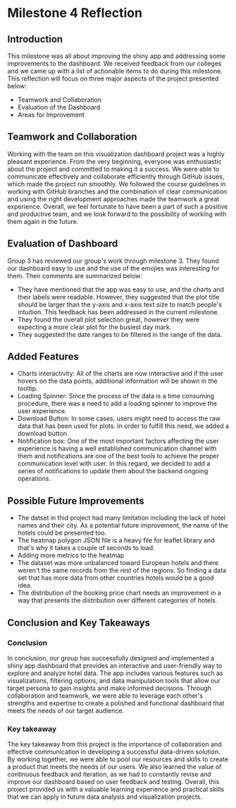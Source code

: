 # Milestone 4 Reflection
## Introduction
This milestone was all about improving the shiny app and addressing some improvements to the dashboard.
We received feedback from our colleges and we came up with a list of actionable items to do during this milestone.
This reflection will focus on three major aspects of the project presented below:
- Teamwork and Collaboration
- Evaluation of the Dashboard
- Areas for Improvement

## Teamwork and Collaboration
Working with the team on this visualization dashboard project was a highly pleasant experience. From the very beginning, everyone was enthusiastic about the project and committed to making it a success. We were able to communicate effectively and collaborate efficiently through GitHub issues, which made the project run smoothly. We followed the course guidelines in working with GitHub branches and the combination of clear communication and using the right development approaches made the teamwork a great experience. Overall, we feel fortunate to have been a part of such a positive and productive team, and we look forward to the possibility of working with them again in the future.

## Evaluation of Dashboard
Group 3 has reviewed our group's work through milestone 3. They found our dashboard easy to use and the use of the emojies was interesting for them.
Their comments are summarized below:
- They have mentioned that the app was easy to use, and the charts and their labels were readable. However, they suggested that the plot title should be larger than the y-axis and x-axis text size to match people's intuition. This feedback has been addressed in the current milestone.
- They found the overall plot selection great, however they were expecting a more clear plot for the busiest day mark.
- They suggested the date ranges to be filtered in the range of the data.

## Added Features
- Charts interactivity: All of the charts are now interactive and if the user hovers on the data points, additional information will be shown in the tooltip.
- Loading Spinner: Since the process of the data is a time consuming procedure, there was a need to add a loading spinner to improve the user experience.
- Download Button: In some cases, users might need to access the raw data that has been used for plots. In order to fulfill this need, we added a download button.
- Notification box: One of the most important factors affecting the user experience is having a well established communication channel with them and notifications are one of the best tools to achieve the proper communication level with user. In this regard, we decided to add a series of notifications to update them about the backend ongoing operations.

## Possible Future Improvements
- The datset in thid project had many limitation including the lack of hotel names and their city. As a potential future improvement, the name of the hotels could be presented too.
- The heatmap polygon JSON file is a heavy file for leaflet library and that's why it takes a couple of seconds to load.
- Adding more metrics to the heatmap
- The dataset was more unbalanced toward European hotels and there weren't the same records from the rest of the regions. So finding a data set that has more data from other countries hotels would be a good idea.
- The distribution of the booking price chart needs an improvement in a way that presents the distribution over different categories of hotels.

## Conclusion and Key Takeaways
### Conclusion
In conclusion, our group has successfully designed and implemented a shiny app dashboard that provides an interactive and user-friendly way to explore and analyze hotel data. The app includes various features such as visualizations, filtering options, and data manipulation tools that allow our target persona to gain insights and make informed decisions. Through collaboration and teamwork, we were able to leverage each other's strengths and expertise to create a polished and functional dashboard that meets the needs of our target audience.

### Key takeaway
The key takeaway from this project is the importance of collaboration and effective communication in developing a successful data-driven solution. By working together, we were able to pool our resources and skills to create a product that meets the needs of our users. We also learned the value of continuous feedback and iteration, as we had to constantly revise and improve our dashboard based on user feedback and testing. Overall, this project provided us with a valuable learning experience and practical skills that we can apply in future data analysis and visualization projects.